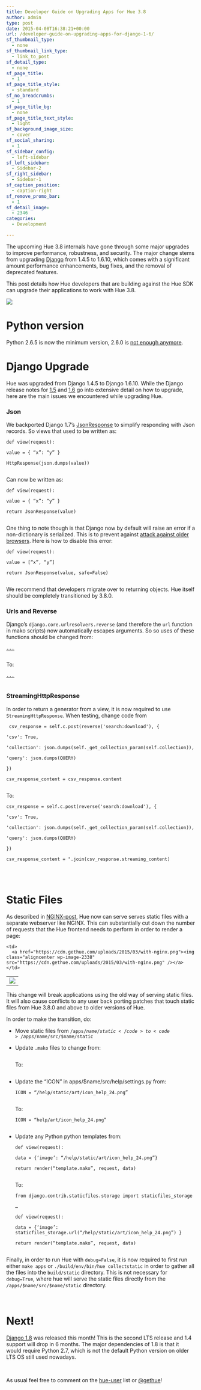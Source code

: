 ```yaml
---
title: Developer Guide on Upgrading Apps for Hue 3.8
author: admin
type: post
date: 2015-04-08T16:38:21+00:00
url: /developer-guide-on-upgrading-apps-for-django-1-6/
sf_thumbnail_type:
  - none
sf_thumbnail_link_type:
  - link_to_post
sf_detail_type:
  - none
sf_page_title:
  - 1
sf_page_title_style:
  - standard
sf_no_breadcrumbs:
  - 1
sf_page_title_bg:
  - none
sf_page_title_text_style:
  - light
sf_background_image_size:
  - cover
sf_social_sharing:
  - 1
sf_sidebar_config:
  - left-sidebar
sf_left_sidebar:
  - Sidebar-2
sf_right_sidebar:
  - Sidebar-1
sf_caption_position:
  - caption-right
sf_remove_promo_bar:
  - 1
sf_detail_image:
  - 2346
categories:
  - Development

---
```

The upcoming Hue 3.8 internals have gone through some major upgrades to improve performance, robustness, and security. The major change stems from upgrading [Django][1] from 1.4.5 to 1.6.10, which comes with a significant amount performance enhancements, bug fixes, and the removal of deprecated features.

This post details how Hue developers that are building against the Hue SDK can upgrade their applications to work with Hue 3.8.

[<img class="aligncenter  wp-image-2346" src="https://cdn.gethue.com/uploads/2015/03/django-logo-positive-1024x357.png" />][2]

# Python version

Python 2.6.5 is now the minimum version, 2.6.0 is [not enough anymore][3].

# Django Upgrade

Hue was upgraded from Django 1.4.5 to Django 1.6.10. While the Django release notes for [1.5][4] and [1.6][5] go into extensive detail on how to upgrade, here are the main issues we encountered while upgrading Hue.

### Json

We backported Django 1.7’s [JsonResponse][6] to simplify responding with Json records. So views that used to be written as:

<pre><code class="python">def view(request):

value = { “x”: “y” }

HttpResponse(json.dumps(value))

</code></pre>

Can now be written as:

<pre><code class="python">def view(request):

value = { “x”: “y” }

return JsonResponse(value)

</code></pre>

One thing to note though is that Django now by default will raise an error if a non-dictionary is serialized. This is to prevent against [attack against older browsers][7]. Here is how to disable this error:

<pre><code class="python">def view(request):

value = [“x”, “y”]

return JsonResponse(value, safe=False)

</code></pre>

We recommend that developers migrate over to returning objects. Hue itself should be completely transitioned by 3.8.0.

### Urls and Reverse

Django’s `django.core.urlresolvers.reverse` (and therefore the `url` function in mako scripts) now automatically escapes arguments. So so uses of these functions should be changed from:

<pre><code class="python"><a href="${ url('useradmin.views.edit_user', username=urllib.quote(user.username)) }">...</a>

</code></pre>

To:

<pre><code class="python"><a href="${ url('useradmin.views.edit_user', username=user.username) }">...</a>

</code></pre>

### StreamingHttpResponse

In order to return a generator from a view, it is now required to use `StreamingHttpResponse`. When testing, change code from

<pre><code class="python"> csv_response = self.c.post(reverse('search:download'), {

'csv': True,

'collection': json.dumps(self._get_collection_param(self.collection)),

'query': json.dumps(QUERY)

})

csv_response_content = csv_response.content

</code></pre>

To:

<pre><code class="python">csv_response = self.c.post(reverse('search:download'), {

'csv': True,

'collection': json.dumps(self._get_collection_param(self.collection)),

'query': json.dumps(QUERY)

})

csv_response_content = ".join(csv_response.streaming_content)

</code></pre>

&nbsp;

# Static Files

As described in [NGINX-post][8], Hue now can serve serves static files with a separate webserver like NGINX. This can substantially cut down the number of requests that the Hue frontend needs to perform in order to render a page:

<table>
  <tr>
    <td>
      <a href="https://cdn.gethue.com/uploads/2015/03/without-nginx.png"><img class="aligncenter wp-image-2337" src="https://cdn.gethue.com/uploads/2015/03/without-nginx.png" /></a>
    </td>

    <td>
      <a href="https://cdn.gethue.com/uploads/2015/03/with-nginx.png"><img class="aligncenter wp-image-2338" src="https://cdn.gethue.com/uploads/2015/03/with-nginx.png" /></a>
    </td>
  </tr>
</table>

This change will break applications using the old way of serving static files. It will also cause conflicts to any user back porting patches that touch static files from Hue 3.8.0 and above to older versions of Hue.

In order to make the transition, do:

  * Move static files from <code>/apps/$name/static</code> to <code>/apps/$name/src/$name/static</code>
  * Update <code>.mako</code> files to change from:
    <pre><code class="python"><link rel=”stylesheet” href=”/metastore/static/css/metastore.css”></code></pre>

    To:

    <pre><code class="python"><link rel=”stylesheet” href=”${ static(‘metastore/css/metastore.css’) }”></code></pre>

  * Update the “ICON” in apps/$name/src/help/settings.py from:
    <pre><code class="python">ICON = “/help/static/art/icon_help_24.png”

    </code></pre>

    To:

    <pre><code class="python">ICON = “help/art/icon_help_24.png”

    </code></pre>

  * Update any Python python templates from:
    <pre><code class="python">def view(request):

    data = {‘image’: “/help/static/art/icon_help_24.png”}

    return render(“template.mako”, request, data)

    </code></pre>

    To:

    <pre><code class="python">from django.contrib.staticfiles.storage import staticfiles_storage

    …

    def view(request):

    data = {‘image’: staticfiles_storage.url(“/help/static/art/icon_help_24.png”) }

    return render(“template.mako”, request, data)

    </code></pre>

Finally, in order to run Hue with `debug=False`, it is now required to first run either `make apps` or `./build/env/bin/hue collectstatic` in order to gather all the files into the `build/static` directory. This is not necessary for `debug=True`, where hue will serve the static files directly from the `/apps/$name/src/$name/static` directory.

&nbsp;

# Next!

[Django 1.8][9] was released this month! This is the second LTS release and 1.4 support will drop in 6 months. The major dependencies of 1.8 is that it would require Python 2.7, which is not the default Python version on older LTS OS still used nowadays.

&nbsp;

As usual feel free to comment on the [hue-user][10] list or [@gethue][11]!

 [1]: https://www.djangoproject.com/
 [2]: https://cdn.gethue.com/uploads/2015/03/django-logo-positive.png
 [3]: http://stackoverflow.com/questions/19365230/django-init-keywords-must-be-strings-error-while-running-runserver
 [4]: "https://docs.djangoproject.com/en/1.7/releases/1.5/
 [5]: https://docs.djangoproject.com/en/1.7/releases/1.6/
 [6]: "https://docs.djangoproject.com/en/1.7/ref/request-response/#jsonresponse-objects
 [7]: https://docs.djangoproject.com/en/1.7/ref/request-response/#serializing-non-dictionary-objects
 [8]: #
 [9]: https://docs.djangoproject.com/en/1.8/releases/1.8/
 [10]: http://groups.google.com/a/cloudera.org/group/hue-user
 [11]: https://twitter.com/gethue

